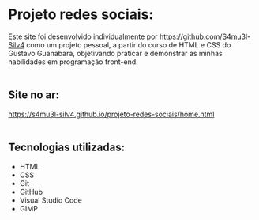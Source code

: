 # Projeto redes sociais:

  Este site foi desenvolvido individualmente por https://github.com/S4mu3l-Silv4 como um projeto pessoal, a partir do curso de HTML e CSS do Gustavo Guanabara, objetivando praticar e demonstrar as minhas habilidades em programação front-end.
  <br>
  <br>
## Site no ar:

  https://s4mu3l-silv4.github.io/projeto-redes-sociais/home.html
  <br>
  <br>
## Tecnologias utilizadas:

  - HTML
  - CSS
  - Git
  - GitHub
  - Visual Studio Code
  - GIMP
